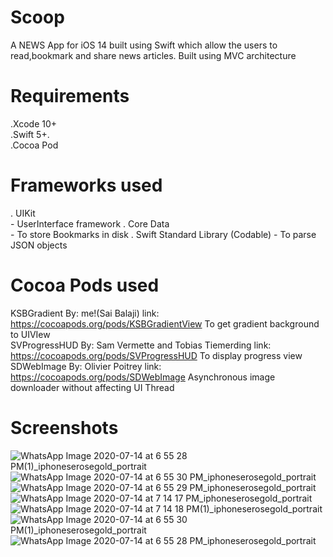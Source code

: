 # Scoop

A NEWS App for iOS 14 built using Swift which allow the users to read,bookmark and share news articles.
Built using MVC architecture

# Requirements

.Xcode 10+ <br>
.Swift 5+. <br>
.Cocoa Pod <br>


# Frameworks used

. UIKit <br> - UserInterface framework
. Core Data <br> - To store Bookmarks in disk
. Swift Standard Library (Codable) - To parse JSON objects
# Cocoa Pods used

KSBGradient By: me!(Sai Balaji) link: https://cocoapods.org/pods/KSBGradientView To get gradient background to UIVIew <br>
SVProgressHUD By: Sam Vermette and Tobias Tiemerding link: https://cocoapods.org/pods/SVProgressHUD To display progress view <br>
SDWebImage By: Olivier Poitrey link: https://cocoapods.org/pods/SDWebImage  Asynchronous image downloader without affecting UI Thread <br>


# Screenshots


![WhatsApp Image 2020-07-14 at 6 55 28 PM(1)_iphoneserosegold_portrait](https://user-images.githubusercontent.com/51410810/87435407-5584e700-c609-11ea-9ff2-fcfe23062bb3.png)
![WhatsApp Image 2020-07-14 at 6 55 30 PM_iphoneserosegold_portrait](https://user-images.githubusercontent.com/51410810/87435422-5ae23180-c609-11ea-990d-47e865822c7d.png)
![WhatsApp Image 2020-07-14 at 6 55 29 PM_iphoneserosegold_portrait](https://user-images.githubusercontent.com/51410810/87435438-5fa6e580-c609-11ea-8afa-de3ffba67df8.png)
![WhatsApp Image 2020-07-14 at 7 14 17 PM_iphoneserosegold_portrait](https://user-images.githubusercontent.com/51410810/87437498-055b5400-c60c-11ea-968b-12f521f92c8f.png)
![WhatsApp Image 2020-07-14 at 7 14 18 PM(1)_iphoneserosegold_portrait](https://user-images.githubusercontent.com/51410810/87437502-07bdae00-c60c-11ea-88c3-a0d735aad81d.png)
![WhatsApp Image 2020-07-14 at 6 55 30 PM(1)_iphoneserosegold_portrait](https://user-images.githubusercontent.com/51410810/87435449-633a6c80-c609-11ea-9318-78ed74eff4a9.png)
![WhatsApp Image 2020-07-14 at 6 55 28 PM_iphoneserosegold_portrait](https://user-images.githubusercontent.com/51410810/87435484-6d5c6b00-c609-11ea-9f52-92c534dfcf77.png)


